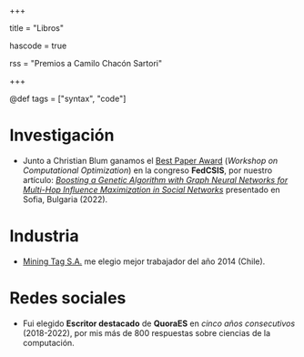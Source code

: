 +++

title = "Libros"

hascode = true

rss = "Premios a Camilo Chacón Sartori"

+++

@def tags = ["syntax", "code"]

# Investigación

* Junto a Christian Blum ganamos el [Best Paper Award](https://www.iiia.csic.es/en-us/news-events/page/?news_id=305) (*Workshop on Computational Optimization*) en la congreso **FedCSIS**, por nuestro artículo: *[Boosting a Genetic Algorithm with Graph Neural
Networks for Multi-Hop Influence Maximization in Social Networks](https://www.researchgate.net/publication/364080120_Boosting_a_Genetic_Algorithm_with_Graph_Neural_Networks_for_Multi-Hop_Influence_Maximization_in_Social_Networks)* presentado en Sofia, Bulgaria (2022).

# Industria

* [Mining Tag S.A.](https://www.miningtag.com/en) me elegio mejor trabajador del año 2014 (Chile).

# Redes sociales

* Fui elegido **Escritor destacado** de **QuoraES** en *cinco años consecutivos* (2018-2022), por mis más de 800 respuestas sobre ciencias de la computación.

